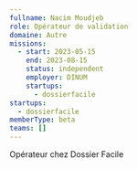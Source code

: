 ```yaml
---
fullname: Nacim Moudjeb
role: Opérateur de validation
domaine: Autre
missions:
  - start: 2023-05-15
    end: 2023-08-15
    status: independent
    employer: DINUM
    startups:
      - dossierfacile
startups:
  - dossierfacile
memberType: beta
teams: []
---
```

Opérateur chez Dossier Facile
